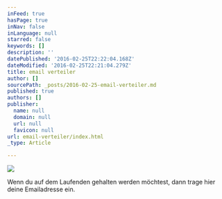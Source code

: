 ```yaml
---
inFeed: true
hasPage: true
inNav: false
inLanguage: null
starred: false
keywords: []
description: ''
datePublished: '2016-02-25T22:22:04.168Z'
dateModified: '2016-02-25T22:21:04.279Z'
title: email verteiler
author: []
sourcePath: _posts/2016-02-25-email-verteiler.md
published: true
authors: []
publisher:
  name: null
  domain: null
  url: null
  favicon: null
url: email-verteiler/index.html
_type: Article

---
```

![](https://s3-us-west-2.amazonaws.com/the-grid-img/p/8b871ec0d54bda9a078056c6765522c3f97654e8.jpg)

Wenn du auf dem Laufenden gehalten werden möchtest, dann trage hier deine Emailadresse ein.
